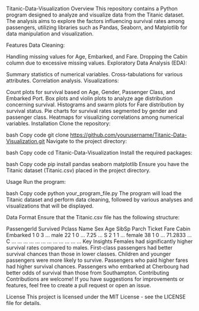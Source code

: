 Titanic-Data-Visualization
Overview
This repository contains a Python program designed to analyze and visualize data from the Titanic dataset. The analysis aims to explore the factors influencing survival rates among passengers, utilizing libraries such as Pandas, Seaborn, and Matplotlib for data manipulation and visualization.

Features
Data Cleaning:

Handling missing values for Age, Embarked, and Fare.
Dropping the Cabin column due to excessive missing values.
Exploratory Data Analysis (EDA):

Summary statistics of numerical variables.
Cross-tabulations for various attributes.
Correlation analysis.
Visualizations:

Count plots for survival based on Age, Gender, Passenger Class, and Embarked Port.
Box plots and violin plots to analyze age distribution concerning survival.
Histograms and swarm plots for Fare distribution by survival status.
Pie charts for survival rates segmented by gender and passenger class.
Heatmaps for visualizing correlations among numerical variables.
Installation
Clone the repository:

bash
Copy code
git clone https://github.com/yourusername/Titanic-Data-Visualization.git
Navigate to the project directory:

bash
Copy code
cd Titanic-Data-Visualization
Install the required packages:

bash
Copy code
pip install pandas seaborn matplotlib
Ensure you have the Titanic dataset (Titanic.csv) placed in the project directory.

Usage
Run the program:

bash
Copy code
python your_program_file.py
The program will load the Titanic dataset and perform data cleaning, followed by various analyses and visualizations that will be displayed.

Data Format
Ensure that the Titanic.csv file has the following structure:

PassengerId	Survived	Pclass	Name	Sex	Age	SibSp	Parch	Ticket	Fare	Cabin	Embarked
1	0	3	...	male	22	1	0	...	7.25	...	S
2	1	1	...	female	38	1	0	...	71.2833	...	C
...	...	...	...	...	...	...	...	...	...	...	...
Key Insights
Females had significantly higher survival rates compared to males.
First-class passengers had better survival chances than those in lower classes.
Children and younger passengers were more likely to survive.
Passengers who paid higher fares had higher survival chances.
Passengers who embarked at Cherbourg had better odds of survival than those from Southampton.
Contributing
Contributions are welcome! If you have suggestions for improvements or features, feel free to create a pull request or open an issue.

License
This project is licensed under the MIT License - see the LICENSE file for details.
